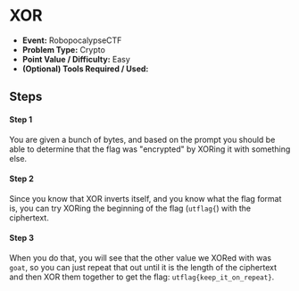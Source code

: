 # XOR 
* **Event:** RobopocalypseCTF
* **Problem Type:** Crypto
* **Point Value / Difficulty:** Easy
* **(Optional) Tools Required / Used:**

## Steps
#### Step 1
You are given a bunch of bytes, and based on the prompt you should be able to determine that the flag was "encrypted" by XORing it with something else. 

#### Step 2
Since you know that XOR inverts itself, and you know what the flag format is, you can try XORing the beginning of the flag (`utflag{`) with the ciphertext.

#### Step 3
When you do that, you will see that the other value we XORed with was `goat`, so you can just repeat that out until it is the length of the ciphertext and then XOR them together to get the flag: `utflag{keep_it_on_repeat}`.
